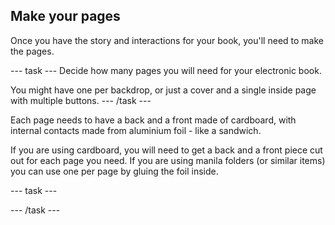 ## Make your pages

Once you have the story and interactions for your book, you'll need to make the pages.

--- task ---
Decide how many pages you will need for your electronic book. 

You might have one per backdrop, or just a cover and a single inside page with multiple buttons.
--- /task ---

Each page needs to have a back and a front made of cardboard, with internal contacts made from aluminium foil - like a sandwich.

If you are using cardboard, you will need to get a back and a front piece cut out for each page you need. If you are using manila folders (or similar items) you can use one per page by gluing the foil inside.

--- task ---


--- /task ---

